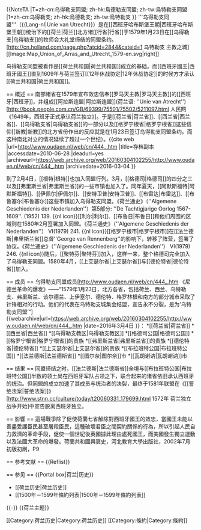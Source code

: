 {{NoteTA
|T=zh-cn:乌得勒支同盟; zh-hk:烏德勒支同盟; zh-tw:烏特勒支同盟
|1=zh-cn:乌得勒支; zh-hk:烏德勒支; zh-tw:烏特勒支
}}
'''乌得勒支同盟'''（{{Lang-nl|Unie van Utrecht}}）是在[[西班牙哈布斯堡王朝|西班牙哈布斯堡王朝]]统治下的[[荷兰|荷兰]]北方诸[[行省|行省]]于1579年1月23日在[[乌得勒支|乌得勒支]]的牧师会大礼堂缔结的同盟条约。<ref>[http://cn.holland.com/page.php?atcid=2844&cateid=1 乌特勒支 主教之城]</ref>
[[Image:Map_Union_of_Arras_and_Utrecht_1579-en.svg|right]]

乌得勒支同盟被看作是[[荷兰共和国|荷兰共和国]]成立的基础。而[[西班牙國王|西班牙國王]]直到1609年与荷兰签订[[12年休战协定|12年休战协定]]的时候方才承认[[荷兰共和国|荷兰共和国]]。

== 概述 ==
南部诸省在1579年宣布效忠信奉[[罗马天主教|罗马天主教]]的[[西班牙|西班牙]]，并组成[[阿拉斯连盟|阿拉斯连盟]](荷兰语: ''Unie van Atrecht'')<ref>[http://book.people.com.cn/GB/69399/75501/75502/5211097.html 人民网《1649年，西班牙正式承认荷兰独立》]。</ref>于是[[荷兰省|荷兰省]]、[[西兰省|西兰省]]、[[乌得勒支省|乌得勒支省]]的一部分以及[[格罗宁根省|格罗宁根省]]这些信仰[[新教|新教]]的北方省份作出的反应就是在1月23日签订乌得勒支同盟条约。而这种南北对立的情况延续了超过一个世纪）。<ref>{{cite web |url=http://www.oudaen.nl/web/cn/444_.htm |title=存档副本 |accessdate=2010-06-28 |deadurl=yes |archiveurl=https://web.archive.org/web/20160304102255/http://www.oudaen.nl/web/cn/444_.htm |archivedate=2016-03-04 }}</ref>

到了2月4日，[[根特|根特]]也加入同盟行列。3月，[[格德司|格德司]]的四分之三以及[[弗里斯兰省|弗里斯兰省]]的一些市镇也加入了。同年夏天，[[阿默斯福特|阿默斯福特]]、[[伊佩尔|伊佩尔]]、[[安特卫普|安特卫普]]、[[布雷达|布雷达]]、[[布鲁塞尔|布鲁塞尔]]这些市镇加入乌得勒支同盟。<ref>《荷兰通史》（''Algemene Geschiedenis der Nederlanden''）第5部分: ''De Tachtigjarige Oorlog 1567-1609''. (1952) 139. {{nl icon}}</ref>[[利尔|利尔]]、[[布鲁日|布鲁日]]和他们周围的区域则在1580年2月签署加入同盟。<ref>《荷兰通史》（''Algemene Geschiedenis der Nederlanden''） VI(1979) 241. {{nl icon}}</ref>[[格罗宁根市|格罗宁根市]]在[[法兰德斯|弗里斯兰省]]总督''George van Rennenberg''的影响下，转移了阵营，签署了协议。<ref>《荷兰通史》（''Algemene Geschiedenis der Nederlanden''） VI(1979) 246. {{nl icon}}</ref>随后，[[聚特芬|聚特芬]]加入，这样一来，整个格德司完全加入了乌得勒支同盟。1580年4月，[[上艾瑟尔省|上艾瑟尔省]]与[[德伦特省|德伦特省]]加入。

== 成员 ==
乌得勒支同盟成员<ref>[http://www.oudaen.nl/web/cn/444_.htm 《尼德兰革命的爆发》——“1579年1月23日，北方各省，包括荷兰、西兰、乌特勒支、弗里斯兰、该尔德兰、上伊塞尔、德伦特、格罗林根和南方的部分城市采取了针锋相对的行动。他们的代表在乌特勒支城集会结盟，宣告永不分裂，是为‘乌特勒支同盟’”] {{webarchive|url=https://web.archive.org/web/20160304102255/http://www.oudaen.nl/web/cn/444_.htm |date=2016年3月4日 }}</ref>：
*[[荷兰省|荷兰省]]
*[[西兰省|西兰省]]
*[[乌得勒支教区|乌得勒支教区]]
*[[格德司公国|格德司公国]]
*[[格罗宁根省|格罗宁根省]]的贵族
*[[弗里斯兰省|弗里斯兰省]]的贵族
*[[德伦特省|德伦特省]]
*[[上艾瑟尔省|上艾瑟尔省]]的贵族
*[[布拉班特公国|布拉班特公国]]
*[[法兰德斯|法兰德斯省]]
*[[图尔奈|图尔奈]]市
*[[瓦朗谢讷|瓦朗谢讷]]市

== 结果 ==
同盟缔结之时，[[法兰德斯|法兰德斯省]]全境与[[布拉班特公国|布拉班特公国]]半数的领土尚在西班牙军队占领之下，联合起来的诸省依旧承认西班牙的统治。但同盟的成立加速了其成员与统治者的决裂，最终于1581年联盟在《[[誓绝法案|誓绝法案]]》<ref>[http://www.stnn.cc/culture/today/t20060331_179699.html 1572年 荷兰独立战争开始]</ref>中宣告脱离西班牙独立。

== 影響 ==
這場戰爭除了促使荷蘭七省解除對西班牙國王的效忠，當國王未能以善盡愛護臣民甚至屠殺臣民，這種破壞君臣之間契約關係的行為，所以引起人民自力救濟的革命手段，促使一個世紀後英國據此理由處死國王，而美國發生獨立運動以及法國大革命的爆發。<ref>荷蘭共和國興衰史，河北教育大學出版社，2002年7月初版初刷，P9</ref>

== 参考文献 ==
{{Reflist}}

== 参见 ==
{{Portal box|荷兰|历史}}
* [[荷兰历史|荷兰历史]]
* [[1500年－1599年條約列表|1500年－1599年條約列表]]

{{-}}
{{荷兰主题}}

[[Category:荷兰历史|Category:荷兰历史]]
[[Category:條約|Category:條約]]